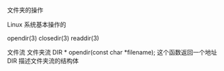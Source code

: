 文件夹的操作

Linux 系统基本操作的

opendir(3) closedir(3) readdir(3)

文件流  文件夹流
DIR * opendir(const char *filename);
这个函数返回一个地址 DIR 描述文件夹流的结构体